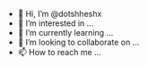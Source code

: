 - 👋 Hi, I’m @dotshheshx
- 👀 I’m interested in ...
- 🌱 I’m currently learning ...
- 💞️ I’m looking to collaborate on ...
- 📫 How to reach me ...

<!---
dotshheshx/dotshheshx is a ✨ special ✨ repository because its `README.md` (this file) appears on your GitHub profile.
You can click the Preview link to take a look at your changes.
--->
